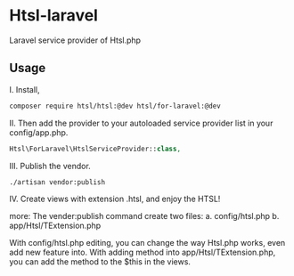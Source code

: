 # Htsl-laravel
Laravel service provider of Htsl.php

## Usage

I. Install,
``` bash
composer require htsl/htsl:@dev htsl/for-laravel:@dev
```

II. Then add the provider to your autoloaded service provider list in your config/app.php.
``` php
Htsl\ForLaravel\HtslServiceProvider::class,
```

III. Publish the vendor.
``` bash
./artisan vendor:publish
```

IV. Create views with extension .htsl, and enjoy the HTSL!

more:
The vender:publish command create two files:
  a. config/htsl.php
  b. app/Htsl/TExtension.php

With config/htsl.php editing, you can change the way Htsl.php works, even add new feature into.
With adding method into app/Htsl/TExtension.php, you can add the method to the $this in the views.

